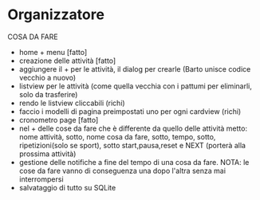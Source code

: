# Organizzatore
COSA DA FARE
 - home + menu [fatto]
 - creazione delle attività [fatto]
 - aggiungere il + per le attività, il dialog per crearle (Barto unisce codice vecchio a nuovo)
 - listview per le attività (come quella vecchia con i pattumi per eliminarli, solo da trasferire)
 - rendo le listview cliccabili (richi)
 - faccio i modelli di pagina preimpostati uno per ogni cardview (richi)
 - cronometro page [fatto]
 - nel + delle cose da fare che è differente da quello delle attività metto: nome attività, sotto, nome cosa da fare, sotto, tempo, sotto, ripetizioni(solo se sport),
   sotto start,pausa,reset e NEXT (porterà alla prossima attività) 
 - gestione delle notifiche a fine del tempo di una cosa da fare. NOTA: le cose da fare vanno di conseguenza una dopo l'altra senza mai interrompersi
 - salvataggio di tutto su SQLite
 
 
